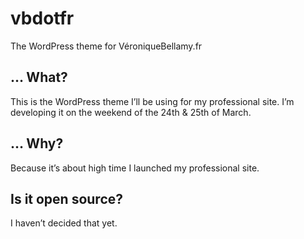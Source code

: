 # vbdotfr
The WordPress theme for VéroniqueBellamy.fr

## … What?
This is the WordPress theme I’ll be using for my professional site. I’m developing it on the weekend of the 24th & 25th of March.

## … Why?
Because it’s about high time I launched my professional site.

## Is it open source?
I haven’t decided that yet.